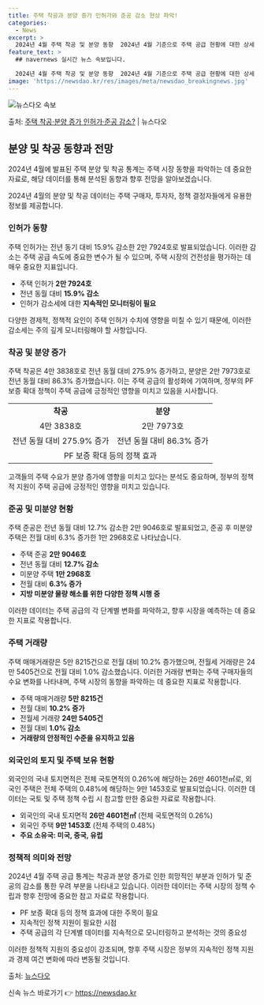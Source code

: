```yaml
---
title: 주택 착공과 분양 증가 인허가와 준공 감소 현상 파악!
categories:
  - News
excerpt: >
  2024년 4월 주택 착공 및 분양 동향  2024년 4월 기준으로 주택 공급 현황에 대한 상세 통계가 공개…
feature_text: >
  ## navernews 실시간 뉴스 속보입니다.

  2024년 4월 주택 착공 및 분양 동향  2024년 4월 기준으로 주택 공급 현황에 대한 상세 통계가 공개…
image: 'https://newsdao.kr/res/images/meta/newsdao_breakingnews.jpg'
---
```


![뉴스다오 속보](https://newsdao.kr/res/images/meta/newsdao_breakingnews.jpg)

<p>출처: <a href="https://newsdao.kr/4008" rel="dofollow">주택 착공·분양 증가 인허가·준공 감소?</a> | 뉴스다오</p>

<h2 data-ke-size="size26">분양 및 착공 동향과 전망</h2>
2024년 4월에 발표된 주택 분양 및 착공 통계는 주택 시장 동향을 파악하는 데 중요한 자료로, 해당 데이터를 통해 분석된 동향과 향후 전망을 알아보겠습니다.

<p data-ke-size="size16">2024년 4월의 분양 및 착공 데이터는 주택 구매자, 투자자, 정책 결정자들에게 유용한 정보를 제공합니다.</p>

<h3>인허가 동향</h3>
주택 인허가는 전년 동기 대비 15.9% 감소한 2만 7924호로 발표되었습니다. 이러한 감소는 주택 공급 속도에 중요한 변수가 될 수 있으며, 주택 시장의 건전성을 평가하는 데 매우 중요한 지표입니다.

<ul>
    <li>주택 인허가 <b>2만 7924호</b></li>
    <li>전년 동월 대비 <b>15.9% 감소</b></li>
    <li>인허가 감소세에 대한 <b>지속적인 모니터링이 필요</b></li>
</ul>

<p data-ke-size="size16">다양한 경제적, 정책적 요인이 주택 인허가 수치에 영향을 미칠 수 있기 때문에, 이러한 감소세는 주의 깊게 모니터링해야 할 사항입니다.</p>

<h3>착공 및 분양 증가</h3>
주택 착공은 4만 3838호로 전년 동월 대비 275.9% 증가하고, 분양은 2만 7973호로 전년 동월 대비 86.3% 증가했습니다. 이는 주택 공급의 활성화에 기여하며, 정부의 PF 보증 확대 정책이 주택 공급에 긍정적인 영향을 미치고 있음을 시사합니다.

<table>
    <tr>
        <td style="text-align: center; height: 17px;"><b>착공</b></td>
        <td style="text-align: center; height: 17px;"><b>분양</b></td>
    </tr>
    <tr>
        <td style="text-align: center; height: 17px;">4만 3838호</td>
        <td style="text-align: center; height: 17px;">2만 7973호</td>
    </tr>
    <tr>
        <td style="text-align: center; height: 17px;">전년 동월 대비 275.9% 증가</td>
        <td style="text-align: center; height: 17px;">전년 동월 대비 86.3% 증가</td>
    </tr>
    <tr>
        <td colspan="2" style="text-align: center; height: 17px;">PF 보증 확대 등의 정책 효과</td>
    </tr>
</table>

<p data-ke-size="size16">고객들의 주택 수요가 분양 증가에 영향을 미치고 있다는 분석도 중요하며, 정부의 정책적 지원이 주택 공급에 긍정적인 영향을 미치고 있습니다.</p>

<h3>준공 및 미분양 현황</h3>
주택 준공은 전년 동월 대비 12.7% 감소한 2만 9046호로 발표되었고, 준공 후 미분양 주택은 전월 대비 6.3% 증가한 1만 2968호로 나타났습니다. 

<ul>
    <li>주택 준공 <b>2만 9046호</b></li>
    <li>전년 동월 대비 <b>12.7% 감소</b></li>
    <li>미분양 주택 <b>1만 2968호</b></li>
    <li>전월 대비 <b>6.3% 증가</b></li>
    <li><b>지방 미분양 물량 해소를 위한 다양한 정책 시행 중</b></li>
</ul>

<p data-ke-size="size16">이러한 데이터는 주택 공급의 각 단계별 변화를 파악하고, 향후 시장을 예측하는 데 중요한 지표로 작용합니다.</p>

<h3>주택 거래량</h3>
주택 매매거래량은 5만 8215건으로 전월 대비 10.2% 증가했으며, 전월세 거래량은 24만 5405건으로 전월 대비 1.0% 감소했습니다.
이러한 거래량 변화는 주택 구매자들의 수요 변화를 나타내며, 주택 시장의 동향을 파악하는 데 중요한 지표로 작용합니다.

<ul>
    <li>주택 매매거래량 <b>5만 8215건</b></li>
    <li>전월 대비 <b>10.2% 증가</b></li>
    <li>전월세 거래량 <b>24만 5405건</b></li>
    <li>전월 대비 <b>1.0% 감소</b></li>
    <li><b>거래량의 안정적인 수준을 유지하고 있음</b></li>
</ul>

<h3>외국인의 토지 및 주택 보유 현황</h3>
외국인의 국내 토지면적은 전체 국토면적의 0.26%에 해당하는 26만 4601천㎡로, 외국인 주택은 전체 주택의 0.48%에 해당하는 9만 1453호로 발표되었습니다. 이러한 데이터는 국토 및 주택 정책 수립 시 참고할 만한 중요한 자료로 작용합니다.

<ul>
    <li>외국인의 국내 토지면적 <b>26만 4601천㎡</b> (전체 국토면적의 0.26%)</li>
    <li>외국인 주택 <b>9만 1453호</b> (전체 주택의 0.48%)</li>
    <li><b>주요 소유국: 미국, 중국, 유럽</b></li>
</ul>

<h3>정책적 의미와 전망</h3>
2024년 4월 주택 공급 통계는 착공과 분양 증가로 인한 희망적인 부분과 인허가 및 준공의 감소를 통한 우려 부분을 나타내고 있습니다. 이러한 데이터는 주택 시장의 정책 수립과 향후 전망에 중요한 참고 자료로 작용합니다.

<ul>
    <li>PF 보증 확대 등의 정책 효과에 대한 주목이 필요</li>
    <li>지속적인 정책 지원이 필요한 시점</li>
    <li>주택 공급의 각 단계별 데이터를 지속적으로 모니터링하고 분석하는 것의 중요성</li>
</ul>

<p data-ke-size="size16">이러한 정책적 지원의 중요성이 강조되며, 향후 주택 시장은 정부의 지속적인 정책 지원과 경제 여건 변화에 따라 변동될 것입니다.</p>

출처: [뉴스다오](https://newsdao.kr/4008) 

신속 뉴스 바로가기 👉 <a href="https://newsdao.kr" rel="dofollow">https://newsdao.kr</a>


